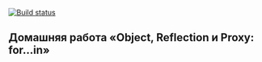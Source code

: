 [![Build status](https://ci.appveyor.com/api/projects/status/be5n8p77bbube02o?svg=true)](https://ci.appveyor.com/project/a-naraikin/ajs-homework-advanced-for)
## Домашняя работа «Object, Reflection и Proxy: for...in»
